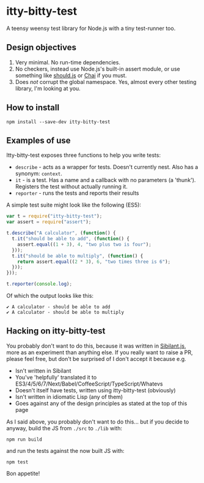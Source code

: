 # itty-bitty-test
A teensy weensy test library for Node.js with a tiny test-runner too.

## Design objectives
1. Very minimal. No run-time dependencies.
2. No checkers, instead use Node.js's built-in assert module, or use something like [should.js](https://github.com/tj/should.js) or [Chai](http://chaijs.com/) if you must.
3. Does *not* corrupt the global namespace. Yes, almost every other testing library, I'm looking at you.

## How to install

    npm install --save-dev itty-bitty-test
    
## Examples of use
Itty-bitty-test exposes three functions to help you write tests:
* `describe` - acts as a wrapper for tests. Doesn't currently nest. Also has a synonym: `context`.
* `it` - is a test. Has a name and a callback with no parameters (a 'thunk'). Registers the test without actually running it.
* `reporter` - runs the tests and reports their results

A simple test suite might look like the following (ES5):

```javascript
var t = require("itty-bitty-test");
var assert = require("assert");

t.describe("A calculator", (function() {
  t.it("should be able to add", (function() {
    assert.equal((1 + 3), 4, "two plus two is four");
  }));
  t.it("should be able to multiply", (function() {
    return assert.equal((2 * 3), 6, "two times three is 6");
  }));
}));

t.reporter(console.log);
```

Of which the output looks like this:
```
✔ A calculator - should be able to add
✔ A calculator - should be able to multiply
```

## Hacking on itty-bitty-test

You probably don't want to do this, because it was written in [Sibilant.js](https://sibilant.org/), more as an experiment than anything else. If you really want to raise a PR, please feel free, but don't be surprised of I don't accept it because e.g.

* Isn't written in Sibilant
* You've 'helpfully' translated it to ES3/4/5/6/7/Next/Babel/CoffeeScript/TypeScript/Whatevs
* Doesn't itself have tests, written using itty-bitty-test (obviously)
* Isn't written in idiomatic Lisp (any of them)
* Goes against any of the design principles as stated at the top of this page

As I said above, you probably don't want to do this... but if you decide to anyway, build the JS from `./src` to `./lib` with:

    npm run build

and run the tests against the now built JS with:

    npm test

Bon appetite!

